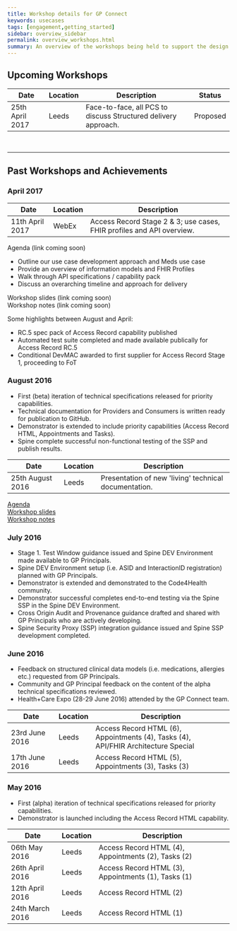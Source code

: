 ```yaml
---
title: Workshop details for GP Connect
keywords: usecases
tags: [engagement,getting_started]
sidebar: overview_sidebar
permalink: overview_workshops.html
summary: An overview of the workshops being held to support the design and development of the GP Connect capabilities.
---
```


## Upcoming Workshops ##

| Date                 | Location       | Description | Status |
|----------------------|----------------|-------------|--------|
| 25th April 2017     | Leeds | Face-to-face, all PCS to discuss Structured delivery approach. | Proposed |

<br>
<hr>

## Past Workshops and Achievements ##

### April 2017 ###

| Date                 | Location       | Description |
|----------------------|----------------|-------------|
| 11th April 2017     | WebEx | Access Record Stage 2 & 3; use cases, FHIR profiles and API overview. |

Agenda (link coming soon)<br>
-	Outline our use case development approach and Meds use case
-	Provide an overview of information models and FHIR Profiles
-	Walk through API specifications / capability pack
-	Discuss an overarching timeline and approach for delivery

Workshop slides (link coming soon)<br>
Workshop notes (link coming soon)

Some highlights between August and April:
- RC.5 spec pack of Access Record capability published
- Automated test suite completed and made available publically for Access Record RC.5
- Conditional DevMAC awarded to first supplier for Access Record Stage 1, proceeding to FoT

### August 2016 ###

- First (beta) iteration of technical specifications released for priority capabilities.
- Technical documentation for Providers and Consumers is written ready for publication to GitHub.
- Demonstrator is extended to include priority capabilities (Access Record HTML, Appointments and Tasks).
- Spine complete successful non-functional testing of the SSP and publish results.

| Date                 | Location       | Description |
|----------------------|----------------|-------------|
| 25th August 2016     | Leeds | Presentation of new 'living' technical documentation. |

[Agenda](downloads/workshops/20160825/GP_Connect_Agenda_25082016.doc)<br>
[Workshop slides](downloads/workshops/20160825/GP_Connect_Workshop_25082016_0.1.pptx)<br>
[Workshop notes](downloads/workshops/20160825/Workshop_250816_Notes_Final.docx)


### July 2016 ###

- Stage 1. Test Window guidance issued and Spine DEV Environment made available to GP Principals.
- Spine DEV Environment setup (i.e. ASID and InteractionID registration) planned with GP Principals.
- Demonstrator is extended and demonstrated to the Code4Health community.
- Demonstrator successful completes end-to-end testing via the Spine SSP in the Spine DEV Environment.
- Cross Origin Audit and Provenance guidance drafted and shared with GP Principals who are actively developing. 
- Spine Security Proxy (SSP) integration guidance issued and Spine SSP development completed.

### June 2016 ###

- Feedback on structured clinical data models (i.e. medications, allergies etc.) requested from GP Principals.
- Community and GP Principal feedback on the content of the alpha technical specifications reviewed.
- Health+Care Expo (28-29 June 2016) attended by the GP Connect team.

| Date                 | Location       | Description                                                        |
|----------------------|----------------|--------------------------------------------------------------------|
| 23rd June 2016       | Leeds | Access Record HTML (6), Appointments (4), Tasks (4), <br/>API/FHIR Architecture Special |
| 17th June 2016       | Leeds | Access Record HTML (5), Appointments (3), Tasks (3)                    |

### May 2016 ###

- First (alpha) iteration of technical specifications released for priority capabilities.
- Demonstrator is launched including the Access Record HTML capability.

| Date                 | Location       | Description                                                       |
|----------------------|----------------|-------------------------------------------------------------------|
| 06th May 2016        | Leeds | Access Record HTML (4), Appointments (2), Tasks (2)                   |
| 26th April 2016      | Leeds | Access Record HTML (3), Appointments (1), Tasks (1)                   |
| 12th April 2016      | Leeds | Access Record HTML (2)                                                |
| 24th March 2016      | Leeds | Access Record HTML (1)                                                |
 

